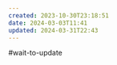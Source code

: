 ```yaml
---
created: 2023-10-30T23:18:51
date: 2024-03-03T11:41
updated: 2024-03-31T22:43
---
```

#wait-to-update 